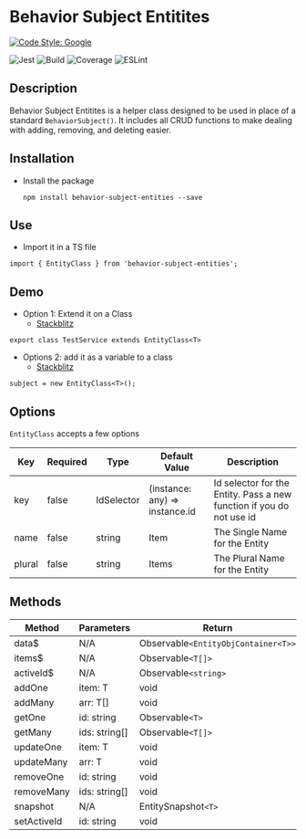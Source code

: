 # Behavior Subject Entitites

[![Code Style: Google](https://img.shields.io/badge/code%20style-google-blueviolet.svg)](https://github.com/google/gts)

![Jest](https://img.shields.io/badge/Jest-21%20of%2021-success.svg)
![Build](https://img.shields.io/badge/Build-Passing-success.svg)
![Coverage](https://img.shields.io/badge/Coverage-100%-success.svg)
![ESLint](https://img.shields.io/badge/Lint-Passing-success.svg)

## Description

Behavior Subject Entitites is a helper class designed to be used in place of a standard `BehaviorSubject()`. It includes all CRUD functions to make dealing with adding, removing, and deleting easier.

## Installation

- Install the package

  `npm install behavior-subject-entities --save`

## Use

- Import it in a TS file

`import { EntityClass } from 'behavior-subject-entities';`

## Demo

- Option 1: Extend it on a Class
  - [Stackblitz](https://stackblitz.com/edit/behavior-subject-demo-1?file=src/app/app.component.ts)

`export class TestService extends EntityClass<T>`

- Options 2: add it as a variable to a class
  - [Stackblitz](https://stackblitz.com/edit/behavior-subject-demo-2?file=src/app/app.component.ts)

`subject = new EntityClass<T>();`

## Options

`EntityClass` accepts a few options

| Key    | Required | Type          | Default Value                  | Description                                                          |
| ------ | -------- | ------------- | ------------------------------ | -------------------------------------------------------------------- |
| key    | false    | IdSelector<T> | (instance: any) => instance.id | Id selector for the Entity. Pass a new function if you do not use id |
| name   | false    | string        | Item                           | The Single Name for the Entity                                       |
| plural | false    | string        | Items                          | The Plural Name for the Entity                                       |

## Methods

| Method      | Parameters            | Return                            |
| ----------- | --------------------- | --------------------------------- |
| data\$      | N/A                   | Observable`<EntityObjContainer<T>>` |
| items\$     | N/A                   | Observable`<T[]> `                  |
| activeId\$  | N/A                   | Observable`<string>`                |
| addOne      | item: T | void                              |
| addMany     | arr: T[]   | void                              |
| getOne      | id: string            | Observable`<T>`                     |
| getMany     | ids: string[]         | Observable`<T[]>`                   |
| updateOne   | item: T | void                              |
| updateMany  | arr: T | void                              |
| removeOne   | id: string            | void                              |
| removeMany  | ids: string[]         | void                              |
| snapshot    | N/A                   | EntitySnapshot`<T>`                |
| setActiveId | id: string            | void                              |
